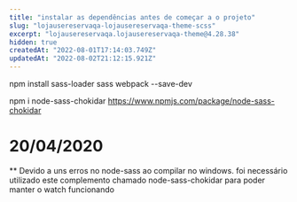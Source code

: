 ```yaml
---
title: "instalar as dependências antes de começar a o projeto"
slug: "lojausereservaqa-lojausereservaqa-theme-scss"
excerpt: "lojausereservaqa.lojausereservaqa-theme@4.28.38"
hidden: true
createdAt: "2022-08-01T17:14:03.749Z"
updatedAt: "2022-08-02T21:12:15.921Z"
---
```

npm install sass-loader sass webpack --save-dev

npm i node-sass-chokidar
https://www.npmjs.com/package/node-sass-chokidar

# 20/04/2020

\*\* Devido a uns erros no node-sass ao compilar no windows. foi necessário utilizado este complemento chamado node-sass-chokidar para poder manter o watch funcionando
